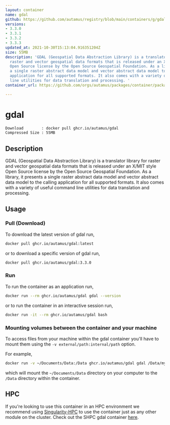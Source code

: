 ```yaml
---
layout: container
name: gdal
github: https://github.com/autamus/registry/blob/main/containers/g/gdal/spack.yaml
versions:
- 3.3.0
- 3.3.1
- 3.3.2
- 3.3.3
updated_at: 2021-10-30T15:13:04.916351204Z
size: 55MB
description: 'GDAL (Geospatial Data Abstraction Library) is a translator library for
  raster and vector geospatial data formats that is released under an X/MIT style
  Open Source license by the Open Source Geospatial Foundation. As a library, it presents
  a single raster abstract data model and vector abstract data model to the calling
  application for all supported formats. It also comes with a variety of useful command
  line utilities for data translation and processing. '
container_url: https://github.com/orgs/autamus/packages/container/package/gdal

---
```

# gdal
```bash 
Download        : docker pull ghcr.io/autamus/gdal
Compressed Size : 55MB
```

## Description
GDAL (Geospatial Data Abstraction Library) is a translator library for raster and vector geospatial data formats that is released under an X/MIT style Open Source license by the Open Source Geospatial Foundation. As a library, it presents a single raster abstract data model and vector abstract data model to the calling application for all supported formats. It also comes with a variety of useful command line utilities for data translation and processing. 

## Usage
### Pull (Download)
To download the latest version of gdal run,

```bash
docker pull ghcr.io/autamus/gdal:latest
```

or to download a specific version of gdal run,

```bash
docker pull ghcr.io/autamus/gdal:3.3.0
```
### Run
To run the container as an application run,
```bash
docker run --rm ghcr.io/autamus/gdal gdal --version
```

or to run the container in an interactive session run,
```bash
docker run -it --rm ghcr.io/autamus/gdal bash
```

### Mounting volumes between the container and your machine
To access files from your machine within the gdal container you'll have to mount them using the `-v external/path:internal/path` option.

For example,
```bash
docker run -v ~/Documents/Data:/Data ghcr.io/autamus/gdal gdal /Data/myData.csv
```
which will mount the `~/Documents/Data` directory on your computer to the `/Data` directory within the container.

## HPC
If you're looking to use this container in an HPC environment we recommend using [Singularity-HPC](https://singularity-hpc.readthedocs.io) to use the container just as any other module on the cluster. Check out the SHPC gdal container [here](https://singularityhub.github.io/singularity-hpc/r/ghcr.io-autamus-gdal/).